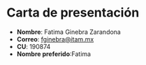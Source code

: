 # Carta de presentación
* **Nombre**: Fatima Ginebra Zarandona
* **Correo**: fginebra@itam.mx
* **CU**: 190874
* **Nombre preferido**:Fatima